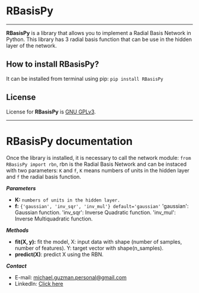 # RBasisPy
***
**RBasisPy** is a library that allows you to implement a Radial Basis Network in Python. This library has 3 radial basis function that can be use in the hidden layer of the network.

## How to install RBasisPy?
It can be installed from terminal using pip: `pip install RBasisPy`

## License
License for **RBasisPy** is [GNU GPLv3](https://www.gnu.org/licenses/gpl-3.0.html).
***
# RBasisPy documentation
Once the library is installed, it is necessary to call the network module: `from RBasisPy import rbn`, rbn is the Radial Basis Network and can be instaced with two parameters: `K` and `f`, `K` means numbers of units in the hidden layer and `f` the radial basis function.

***Parameters***
 - **K:** `numbers of units in the hidden layer.`
 - **f:** `{'gaussian', 'inv_sqr', 'inv_mul'} default='gaussian'`
		'gaussian': Gaussian function.
		'inv_sqr': Inverse Quadratic function.
		'inv_mul': Inverse Multiquadratic function.

***Methods***

 - **fit(X, y):** fit the model, X: input data with shape (number of samples, number of features). Y: target vector with shape(n_samples).
 - **predict(X)**: predict X using the RBN. 

***Contact***

 - E-mail: michael.guzman.personal@gmail.com
 - LinkedIn: [Click here](https://www.linkedin.com/in/dguzmanmichael/)

